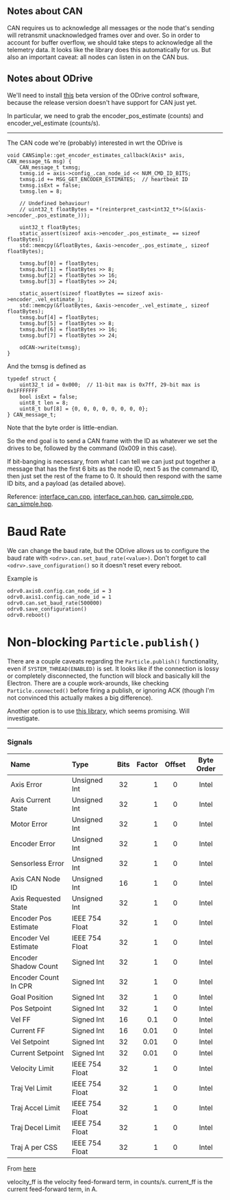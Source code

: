 ## Notes about CAN 
CAN requires us to acknowledge all messages or the node that's sending will retransmit unacknowledged frames over and over. So in order to account for buffer overflow, we should take steps to acknowledge all the telemetry data. It looks like the library does this automatically for us. 
But also an important caveat: all nodes can listen in on the CAN bus. 

## Notes about ODrive
We'll need to install [this](https://github.com/Wetmelon/ODrive/tree/feature/CAN) beta version of the ODrive control software, because the release version doesn't have support for CAN just yet. 

In particular, we need to grab the encoder_pos_estimate (counts) and encoder_vel_estimate (counts/s). 

---

The CAN code we're (probably) interested in wrt the ODrive is


```
void CANSimple::get_encoder_estimates_callback(Axis* axis, CAN_message_t& msg) {
    CAN_message_t txmsg;
    txmsg.id = axis->config_.can_node_id << NUM_CMD_ID_BITS;
    txmsg.id += MSG_GET_ENCODER_ESTIMATES;  // heartbeat ID
    txmsg.isExt = false;
    txmsg.len = 8;

    // Undefined behaviour!
    // uint32_t floatBytes = *(reinterpret_cast<int32_t*>(&(axis->encoder_.pos_estimate_)));

    uint32_t floatBytes;
    static_assert(sizeof axis->encoder_.pos_estimate_ == sizeof floatBytes);
    std::memcpy(&floatBytes, &axis->encoder_.pos_estimate_, sizeof floatBytes);
    
    txmsg.buf[0] = floatBytes;
    txmsg.buf[1] = floatBytes >> 8;
    txmsg.buf[2] = floatBytes >> 16;
    txmsg.buf[3] = floatBytes >> 24;

    static_assert(sizeof floatBytes == sizeof axis->encoder_.vel_estimate_);
    std::memcpy(&floatBytes, &axis->encoder_.vel_estimate_, sizeof floatBytes);
    txmsg.buf[4] = floatBytes;
    txmsg.buf[5] = floatBytes >> 8;
    txmsg.buf[6] = floatBytes >> 16;
    txmsg.buf[7] = floatBytes >> 24;

    odCAN->write(txmsg);
}
```
And the txmsg is defined as 
```
typedef struct {
    uint32_t id = 0x000;  // 11-bit max is 0x7ff, 29-bit max is 0x1FFFFFFF
    bool isExt = false;
    uint8_t len = 8;
    uint8_t buf[8] = {0, 0, 0, 0, 0, 0, 0, 0};
} CAN_message_t;
```

Note that the byte order is little-endian.

So the end goal is to send a CAN frame with the ID as whatever we set the drives to be, followed by the command (0x009 in this case).

If bit-banging is necessary, from what I can tell we can just put together a message that has the first 6 bits as the node ID, next 5 as the command ID, then just set the rest of the frame to 0. It should then respond with the same ID bits, and a payload (as detailed above).

Reference: [interface_can.cpp](https://github.com/Wetmelon/ODrive/blob/feature/CAN/Firmware/communication/interface_can.cpp), [interface_can.hpp](https://github.com/Wetmelon/ODrive/blob/feature/CAN/Firmware/communication/interface_can.hpp), [can_simple.cpp](https://github.com/Wetmelon/ODrive/blob/feature/CAN/Firmware/communication/can_simple.cpp), [can_simple.hpp](https://github.com/Wetmelon/ODrive/blob/feature/CAN/Firmware/communication/can_simple.hpp).

# Baud Rate 

We can change the baud rate, but the ODrive allows us to configure the baud rate with `<odrv>.can.set_baud_rate(<value>)`. Don't forget to call `<odrv>.save_configuration()` so it doesn't reset every reboot.

Example is 
```
odrv0.axis0.config.can_node_id = 3
odrv0.axis1.config.can_node_id = 1
odrv0.can.set_baud_rate(500000)
odrv0.save_configuration()
odrv0.reboot()
```

# Non-blocking `Particle.publish()`

There are a couple caveats regarding the `Particle.publish()` functionality, even if `SYSTEM_THREAD(ENABLED)` is set. It looks like if the connection is lossy or completely disconnected, the function will block and basically kill the Electron. There are a couple work-arounds, like checking `Particle.connected()` before firing a publish, or ignoring ACK (though I'm not convinced this actually makes a big difference). 

Another option is to use [this library](https://github.com/rickkas7/PublishQueueAsyncRK), which seems promising. Will investigate. 

---
### Signals
Name | Type | Bits | Factor | Offset | Byte Order
:-- | :-- | :--: | --: | :--: | :--:
Axis Error | Unsigned Int | 32 | 1 | 0 | Intel
Axis Current State | Unsigned Int | 32 | 1 | 0 | Intel
Motor Error | Unsigned Int | 32 | 1 | 0 | Intel
Encoder Error | Unsigned Int | 32 | 1 | 0 | Intel
Sensorless Error | Unsigned Int | 32 | 1 | 0 | Intel
Axis CAN Node ID | Unsigned Int | 16 | 1 | 0 | Intel
Axis Requested State | Unsigned Int | 32 | 1 | 0 | Intel
Encoder Pos Estimate | IEEE 754 Float | 32 | 1 | 0 | Intel
Encoder Vel Estimate | IEEE 754 Float | 32 | 1 | 0 | Intel
Encoder Shadow Count | Signed Int | 32 | 1 | 0 | Intel
Encoder Count In CPR | Signed Int | 32 | 1 | 0 | Intel
Goal Position | Signed Int | 32 | 1 | 0 | Intel
Pos Setpoint | Signed Int | 32 | 1 | 0 | Intel
Vel FF | Signed Int | 16 | 0.1 | 0 | Intel
Current FF | Signed Int | 16 | 0.01 | 0 | Intel
Vel Setpoint | Signed Int | 32 | 0.01 | 0 | Intel
Current Setpoint | Signed Int | 32 | 0.01 | 0 | Intel
Velocity Limit | IEEE 754 Float | 32 | 1 | 0 | Intel
Traj Vel Limit | IEEE 754 Float | 32 | 1 | 0 | Intel
Traj Accel Limit | IEEE 754 Float | 32 | 1 | 0 | Intel
Traj Decel Limit | IEEE 754 Float | 32 | 1 | 0 | Intel
Traj A per CSS | IEEE 754 Float | 32 | 1 | 0 | Intel

From [here](https://github.com/Wetmelon/ODrive/blob/feature/CAN/docs/can-protocol.md)

velocity_ff is the velocity feed-forward term, in counts/s.
current_ff is the current feed-forward term, in A.
